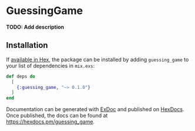 # GuessingGame

**TODO: Add description**

## Installation

If [available in Hex](https://hex.pm/docs/publish), the package can be installed
by adding `guessing_game` to your list of dependencies in `mix.exs`:

```elixir
def deps do
  [
    {:guessing_game, "~> 0.1.0"}
  ]
end
```

Documentation can be generated with [ExDoc](https://github.com/elixir-lang/ex_doc)
and published on [HexDocs](https://hexdocs.pm). Once published, the docs can
be found at <https://hexdocs.pm/guessing_game>.

